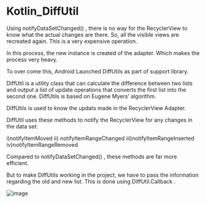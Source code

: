 # Kotlin_DiffUtil

Using notifyDataSetChanged() , there is no way for the RecyclerView to know what the actual changes are there. So, all the visible views are recreated again. This is a very expensive operation.

In this process, the new instance is created of the adapter. Which makes the process very heavy.

To over come this, Android Launched DiffUtils as part of support library.

DiffUtil is a utility class that can calculate the difference between two lists and output a list of update operations that converts the first list into the second one. DiffUtils is based on Eugene Myers’ algorithm.

DiffUtils is used to know the updats made in the RecyclerView Adapter.

DiffUtil uses these methods to notify the RecyclerView for any changes in the data set:

i)notifyItemMoved ii) notifyItemRangeChanged iii)notifyItemRangeInserted iv)notifyItemRangeRemoved

Compared to notifyDataSetChanged() , these methods are far more efficient.

But to make DiffUtils working in the project, we have to pass the information regarding the old and new list. This is done using DiffUtil.Callback .


![image](https://user-images.githubusercontent.com/39657409/80634647-685f3500-8a78-11ea-8522-3024c3095ebc.png)
